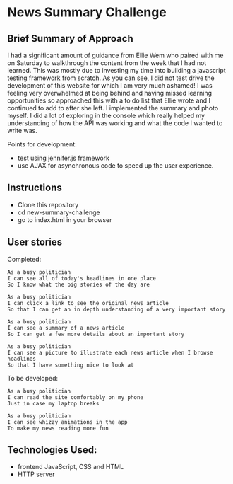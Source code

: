 News Summary Challenge
==================

Brief Summary of Approach
-------
I had a significant amount of guidance from Ellie Wem who paired with me on Saturday to walkthrough the content from the week that I had not learned.  This was mostly due to investing my time into building a javascript testing framework from scratch.  As you can see, I did not test drive the development of this website for which I am very much ashamed! I was feeling very overwhelmed at being behind and having missed learning opportunities so approached this with a to do list that Ellie wrote and I continued to add to after she left.  I implemented the summary and photo myself.  I did a lot of exploring in the console which really helped my understanding of how the API was working and what the code I wanted to write was.

Points for development:
* test using jennifer.js framework
* use AJAX for asynchronous code to speed up the user experience.

Instructions
-------
* Clone this repository
* cd new-summary-challenge
* go to index.html in your browser

User stories
--------
Completed:
```
As a busy politician
I can see all of today's headlines in one place
So I know what the big stories of the day are

As a busy politician
I can click a link to see the original news article
So that I can get an in depth understanding of a very important story

As a busy politician
I can see a summary of a news article
So I can get a few more details about an important story

As a busy politician
I can see a picture to illustrate each news article when I browse headlines
So that I have something nice to look at
```
To be developed:
```
As a busy politician
I can read the site comfortably on my phone
Just in case my laptop breaks

As a busy politician
I can see whizzy animations in the app
To make my news reading more fun
```

Technologies Used:
--------
* frontend JavaScript, CSS and HTML
* HTTP server
